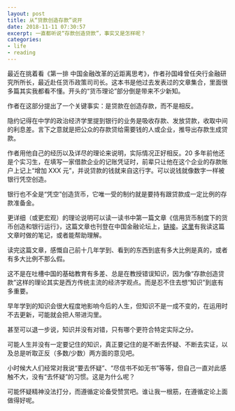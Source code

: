 ```yaml
---
layout: post
title: 从“贷款创造存款”说开
date: 2018-11-11 07:30:57
excerpt: 一直都听说“存款创造贷款”，事实又是怎样呢？
categories: 
- life
- reading
---
```


最近在挑着看《第一排 中国金融改革的近距离思考》，作者孙国峰曾任央行金融研究所所长，最近赴任货币政策司司长。这本书是他过去发表过的文章集合，里面很多篇其实我都看不懂。开头的“货币理论”部分倒是带来不少新知。

作者在这部分提出了一个关键事实：是贷款在创造存款，而不是相反。

隐约记得在中学的政治经济学里提到银行的业务是吸收存款、发放贷款，收取中间的利息差。言下之意就是把公众的存款贷给需要钱的人或企业，推导出存款生成贷款。

作者用他自己的经历以及详尽的理论来说明，实际情况正好相反。20 多年前他还是个实习生，在填写一家借款企业的记账凭证时，前辈只让他在这个企业的存款账户上记上“增加 XXX 元”，并说贷款的钱就来自这行字。可以说钱就像数字一样被银行凭空创造。

银行也不全是“凭空”创造货币，它唯一受的制约就是要持有跟贷款成一定比例的存款准备金。

更详细（或更宏观）的理论说明可以读一读书中第一篇文章《信用货币制度下的货币创造和银行运行》，这篇文章也刊登在中国金融论坛上，[链接](http://www.cff.org.cn/zgjrlt/cffzj/104722/104724/108054/2015112309242930032.pdf)。[这里](https://github.com/yiyizym/xmind/blob/master/信用货币理论.xmind)有我读这篇文章时做的笔记，或者能帮助理解。

读完这篇文章，感慨自己前十几年学到、看到的东西到底有多大比例是真的，或者有多大比例不那么假。

这不是在吐槽中国的基础教育有多差、总是在教授错误知识，因为像“存款创造贷款”这样的理论其实是西方传统主流的经济学观点。而是忍不住去想“知识”到底有多重要。

早年学到的知识会很大程度地影响今后的人生，但知识不是一成不变的，在运用时不去更新，可能就会把人带进沟里。

甚至可以退一步说，知识并没有对错，只有哪个更符合特定实际之分。

可能人生并没有一定要记住的知识，真正要记住的是不断去怀疑、不断去实证，以及总是听取正反（多数/少数）两方面的意见吧。

小时候大人们经常对我说“要去怀疑”、“尽信书不如无书”等等，但自己一直对此感触不大，没有“去怀疑”的习惯。这是为什么呢？

可能怀疑精神没法打分，而遵循定论备受赞赏吧。谁让我一根筋，在遵循定论上面做得好呢。